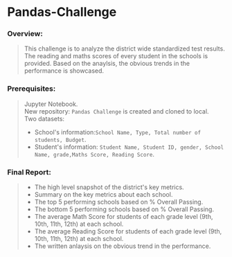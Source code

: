 # Pandas-Challenge

### Overview:
>   This challenge is to analyze the district wide standardized test results. The reading and maths scores of every student in the schools is provided. Based on the anaylsis, the obvious trends in the performance is showcased.

### Prerequisites:
>Jupyter Notebook.<br>
>New repository: `Pandas Challenge` is created and cloned to local.<br>
>Two datasets:
>  - School's information:`School Name, Type, Total number of students, Budget`.<br>
>  - Student's information: `Student Name, Student ID, gender, School Name, grade,Maths Score, Reading Score`.<br>

### Final Report:
> - The high level snapshot of the district's key metrics.<br>
> - Summary on the key metrics about each school.<br>
> - The top 5 performing schools based on % Overall Passing.<br>
> - The bottom 5 performing schools based on % Overall Passing.<br>
> - The average Math Score for students of each grade level (9th, 10th, 11th, 12th) at each school.<br>
> - The average Reading Score for students of each grade level (9th, 10th, 11th, 12th) at each school.<br>
> - The written anlaysis on the obvious trend in the performance.

